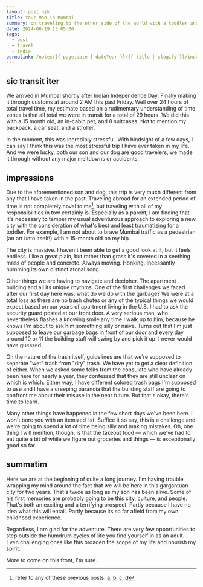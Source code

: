```yaml
---
layout: post.njk
title: Your Man in Mumbai
summary: on traveling to the other side of the world with a toddler and a dog
date: 2024-08-19 13:05:00
tags:
  - post
  - travel
  - india
permalink: /notes/{{ page.date | dateYear }}/{{ title | slugify }}/index.html
---
```


## sic transit iter
We arrived in Mumbai shortly after Indian Independence Day. Finally making it through customs at around 2 AM this past Friday. Well over 24 hours of total travel time, my estimate based on a rudimentary understanding of time zones is that all total we were in transit for a total of 29 hours. We did this with a 15 month old, an in-cabin pet, and 8 suitcases. Not to mention my backpack, a car seat, and a stroller. 

In the moment, this was incredibly stressful. With hindsight of a few days, I can say I think this was the most stressful trip I have ever taken in my life. And we were lucky, both our son and our dog are good travelers, we made it through without any major meltdowns or accidents. 

## impressions
Due to the aforementioned son and dog, this trip is very much different from any that I have taken in the past. Traveling abroad for an extended period of time is not completely novel to me[^1], but traveling with all of my responsibilities in tow certainly is. Especially as a parent, I am finding that it's necessary to temper my usual adventurous approach to exploring a new city with the consideration of what's best and least traumatizing for a toddler. For example, I am not about to brave Mumbai traffic as a pedestrian (an art unto itself!) with a 15-month old on my hip.

The city is massive. I haven't been able to get a good look at it, but it feels endless. Like a great plain, but rather than grass it's covered in a seething mass of people and concrete. Always moving. Honking. Incessantly humming its own distinct atonal song.

Other things we are having to navigate and decipher. The apartment building and all its unique rhythms. One of the first challenges we faced after our first day here was: what do we do with the garbage? We were at a total loss as there are no trash chutes or any of the typical things we would expect based on our years of apartment living in the U.S. I had to ask the security guard posted at our front door. A very serious man, who nevertheless flashes a knowing smile any time I walk up to him, because he knows I'm about to ask him something silly or naive. Turns out that I'm just supposed to leave our garbage bags in front of our door and every day around 10 or 11 the building staff will swing by and pick it up. I never would have guessed. 

On the nature of the trash itself, guidelines are that we're supposed to separate "wet" trash from "dry" trash. We have yet to get a clear definition of either. When we asked some folks from the consulate who have already been here for nearly a year, they confessed that they are still unclear on which is which. Either way, I have different colored trash bags I'm supposed to use and I have a creeping paranoia that the building staff are going to confront me about their misuse in the near future. But that's okay, there's time to learn.

Many other things have happened in the few short days we've been here. I won't bore you with an itemized list. Suffice it so say, this is a challenge and we're going to spend a lot of time being silly and making mistakes. Oh, one thing I will mention, though, is that the takeout food — which we've had to eat quite a bit of while we figure out groceries and things — is exceptionally good so far. 
## summatim
Here we are at the beginning of quite a long journey. I'm having trouble wrapping my mind around the fact that we will be here in this gargantuan city for two years. That's twice as long as my son has been alive. Some of his first memories are probably going to be this city, culture, and people. That's both an exciting and a terrifying prospect. Partly because I have no idea what this will entail. Partly because its so far afield from my own childhood experience. 

Regardless, I am glad for the adventure. There are very few opportunities to step outside the humdrum cycles of life you find yourself in as an adult. Even challenging ones like this broaden the scope of my life and nourish my spirit. 

More to come on this front, I'm sure. 

[^1]: refer to any of these previous posts: [a](/notes/2009/europe-has-been-conquered/), [b](/notes/2008/a-quick-update/), [c](/notes/2012/kobayashi-maru/), [d](/notes/2011/the-destiny-of-all-suns/)

